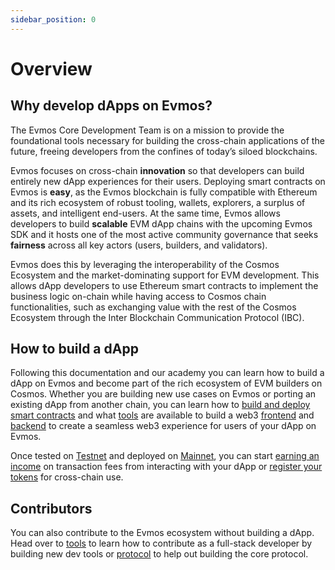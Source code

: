 ```yaml
---
sidebar_position: 0
---
```


# Overview

## Why develop dApps on Evmos?

The Evmos Core Development Team is on a mission to provide the foundational tools necessary for building the cross-chain applications of the future, freeing developers from the confines of today’s siloed blockchains.

Evmos focuses on cross-chain **innovation** so that developers can build entirely new dApp experiences for their users. Deploying smart contracts on Evmos is **easy**, as the Evmos blockchain is fully compatible with Ethereum and its rich ecosystem of robust tooling, wallets, explorers, a surplus of assets, and intelligent end-users. At the same time, Evmos allows developers to build **scalable** EVM dApp chains with the upcoming Evmos SDK and it hosts one of the most active community governance that seeks **fairness** across all key actors (users, builders, and validators).

Evmos does this by leveraging the interoperability of the Cosmos Ecosystem and the market-dominating support for EVM development. This allows dApp developers to use Ethereum smart contracts to implement the business logic on-chain while having access to Cosmos chain functionalities, such as exchanging value with the rest of the Cosmos Ecosystem through the Inter Blockchain Communication Protocol (IBC).


## How to build a dApp

Following this documentation and our academy you can learn how to build a dApp on Evmos and become part of the rich ecosystem of EVM builders on Cosmos. Whether you are building new use cases on Evmos or porting an existing dApp from another chain, you can learn how to [build and deploy smart contracts](./build-a-dApp/build-smart-contracts/build-smart-contracts.md) and what [tools](./tools/index.md) are available to build a web3 [frontend](./build-a-dApp/build-a-frontend/wallet-integration.md) and [backend](./build-a-dApp/create-centralized-backend.md) to create a seamless web3 experience for users of your dApp on Evmos.

Once tested on [Testnet](../develop/testnet/api.md) and deployed on [Mainnet](../develop/mainnet/index.md), you can start [earning an income](../develop/mainnet/revenue.md) on transaction fees from interacting with your dApp or [register your tokens](../develop/mainnet/token-registration.md) for cross-chain use.


## Contributors

You can also contribute to the Evmos ecosystem without building a dApp. Head over to [tools](./tools/index.md) to learn how to contribute as a full-stack developer by building new dev tools or [protocol](../protocol) to help out building the core protocol.

<!-- ### Tutorials For Ethereum Developers
TODO: Redirect learnings & Guides to ACADEMY -->

<!-- Add visual journey and tools
  1. build deploy smart contracts on Testnet with solidity
     1. connected to oracles
     2. using EVM extension
     3. Deploy with Ethereum JSON-RPC
  2. Frontend
     1. build EvmosJS
     2. users interacting with Wallets to access smart contracts (Metamask, Keplr)
  3. Backend
  4. Tesnet
  5. Mainnet
-->
